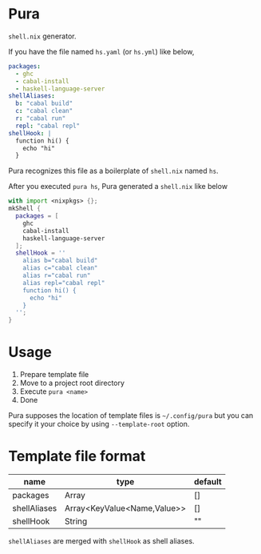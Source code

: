 # Pura
`shell.nix` generator.


If you have the file named `hs.yaml` (or `hs.yml`) like below,

```yaml
packages:
  - ghc
  - cabal-install
  - haskell-language-server
shellAliases:
  b: "cabal build"
  c: "cabal clean"
  r: "cabal run"
  repl: "cabal repl"
shellHook: |
  function hi() {
    echo "hi"
  }

```

Pura recognizes this file as a boilerplate of `shell.nix` named `hs`.

After you executed `pura hs`, Pura generated a `shell.nix` like below


```nix
with import <nixpkgs> {};
mkShell {
  packages = [
    ghc
    cabal-install
    haskell-language-server
  ];
  shellHook = ''
    alias b="cabal build"
    alias c="cabal clean"
    alias r="cabal run"
    alias repl="cabal repl"
    function hi() {
      echo "hi"
    }
  '';
}
```

# Usage
1. Prepare template file
1. Move to a project root directory
1. Execute `pura <name>`
1. Done

Pura supposes the location of template files is `~/.config/pura` but you can specify it your choice by using `--template-root` option.


# Template file format

| name | type | default |
| ---  | ---- | -------
| packages | Array<String> | [] |
| shellAliases | Array<KeyValue<Name,Value>> | [] |
| shellHook | String | "" |

`shellAliases` are merged with `shellHook` as shell aliases.
